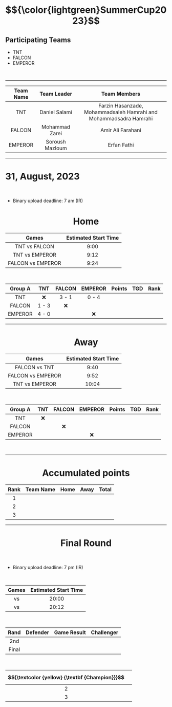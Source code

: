 # $${\color{lightgreen}SummerCup2023}$$

## Participating Teams
<ul>
    <li>TNT</li>
    <li>FALCON</li>
    <li>EMPEROR</li>
</ul>

<br>

---------------------

|  Team Name  |  Team Leader  |                        Team Members                               |
|   :---:     |     :---:     |                           :---:                                   |
|    TNT      | Daniel Salami | Farzin Hasanzade, Mohammadsaleh Hamrahi and Mohammadsadra Hamrahi |
|    FALCON   | Mohammad Zarei|                           Amir Ali Farahani                       |
|  EMPEROR    |Soroush Mazloum|                              Erfan Fathi                          |

---------------------

# 31, August, 2023

<br>

<ul>
    <li>
         Binary upload deadline: 7 am (IR)
    </li>
</ul>


<h1 align="center">Home</h1>

|         Games            |Estimated Start Time|
|         :---:            |    :---:           |                 
|      TNT vs FALCON       |         9:00       |
|     TNT vs EMPEROR       |        9:12        |
|     FALCON vs EMPEROR    |        9:24        |

<br>

|  Group A  |   TNT  | FALCON | EMPEROR | Points | TGD | Rank |
|   :---:   |  :---: | :---:  |   :---: |  :---: |:---:| :---:|
|    TNT    |   :x:  | 3 - 1  | 0 - 4   |        |     |      |
|  FALCON   | 1 - 3  |   :x:  |         |        |     |      |
|  EMPEROR  | 4 - 0  |        |    :x:  |        |     |      |

---------------------

<h1 align="center">Away</h1>

|         Games            |Estimated Start Time|
|         :---:            |    :---:           | 
|      FALCON vs TNT       |         9:40       |
|     FALCON vs EMPEROR    |        9:52        |
|     TNT vs EMPEROR       |        10:04        |

<br>

|  Group A  |   TNT  | FALCON | EMPEROR | Points | TGD | Rank |
|   :---:   |  :---: | :---:  |   :---: |  :---: |:---:| :---:|
|    TNT    |   :x:  |        |         |        |     |      |
|  FALCON   |        |   :x:  |         |        |     |      |
|  EMPEROR  |        |        |    :x:  |        |     |      |

<br>
<hr>

<h1 align="center">Accumulated points</h1>

| Rank | Team Name | Home | Away | Total |
|:---: |   :---:   | :---:|:---: | :---: |
|   1  |           |      |      |       |
|   2  |           |      |      |       |
|   3  |           |      |      |       |

---------------------

<h1 align="center">Final Round</h1>

<br>


<ul>
    <li>
         Binary upload deadline: 7 pm (IR)   
    </li>
</ul>

<br>


|         Games            |Estimated Start Time|
|         :---:            |    :---:           |                 
|       vs        |         20:00       |
|      vs     |        20:12        |

<br>
    
|   Rand   | Defender | Game Result | Challenger |
|   :---:  |   :---:  |    :---:    |    :---:   |
|    2nd   |          |             |            |
|   Final  |          |             |            |

<br>

|  $${\textcolor {yellow} {\textbf {Champion}}}$$  |          |
|              :---:             |   :---:  |
|                2               |          |
|                3               |          |


